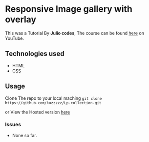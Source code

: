 # Responsive Image gallery with overlay
This was a Tutorial By **Julio codes**, The course can be found [here](https://www.youtube.com/watch?v=2dfBKlizVWQ) on YouTube.

## Technologies used
- HTML
- CSS



## Usage
Clone The repo to your local maching 
`git clone https://github.com/kuzzzzz/Lp-collection.git`

or View the Hosted version [here](https://kuzzzzz.github.io/Lp-collection/util/Multiple-Image-gallery/index.html)

### Issues
- None so far.